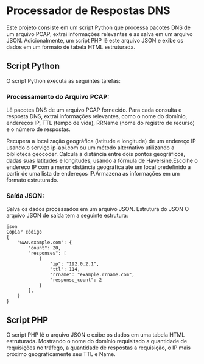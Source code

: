 # Processador de Respostas DNS
Este projeto consiste em um script Python que processa pacotes DNS de um arquivo PCAP, extrai informações relevantes e as salva em um arquivo JSON. Adicionalmente, um script PHP lê este arquivo JSON e exibe os dados em um formato de tabela HTML estruturada.

## Script Python
O script Python executa as seguintes tarefas:

### Processamento do Arquivo PCAP:

Lê pacotes DNS de um arquivo PCAP fornecido. Para cada consulta e resposta DNS, extrai informações relevantes, como o nome do domínio, endereços IP, TTL (tempo de vida), RRName (nome do registro de recurso) e o número de respostas.

Recupera a localização geográfica (latitude e longitude) de um endereço IP usando o serviço ip-api.com ou um método alternativo utilizando a biblioteca geocoder. Calcula a distância entre dois pontos geográficos, dadas suas latitudes e longitudes, usando a fórmula de Haversine.Escolhe o endereço IP com a menor distância geográfica até um local predefinido a partir de uma lista de endereços IP.Armazena as informações em um formato estruturado.

### Saída JSON:

Salva os dados processados em um arquivo JSON.
Estrutura do JSON
O arquivo JSON de saída tem a seguinte estrutura:
```
json
Copiar código
{
    "www.example.com": {
        "count": 20,
        "responses": [
            {
                "ip": "192.0.2.1",
                "ttl": 114,
                "rrname": "example.rrname.com",
                "response_count": 2
            }
        ],
    }
}

```
## Script PHP
O script PHP lê o arquivo JSON e exibe os dados em uma tabela HTML estruturada. Mostrando o nome do domínio requisitado a quantidade de requisições no tráfego, a quantidade de respostas a requisição, o IP mais próximo geograficamente seu TTL e Name. 

